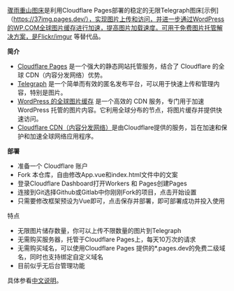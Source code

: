 [骤雨重山图床](https://github.com/uxiaohan/ZYCS-IMG)是利用Cloudflare Pages部署的稳定的无限Telegraph图床[示例]（https://37img.pages.dev/），实现图片上传和访问，并进一步通过WordPress的WP.COM全球图片缓存进行加速，提高图片加载速度。可用于免费图片托管解决方案，是Flickr/imgur 等替代品。

**简介**
- [Cloudflare Pages](https://pages.cloudflare.com/) 是一个强大的静态网站托管服务，结合了 Cloudflare 的全球 CDN（内容分发网络）优势。
- [Telegraph](https://telegra.ph/) 是一个简单而有效的匿名发布平台，可以用于快速上传和管理内容，特别是图片。
- [WordPress 的全球图片缓存](https://01.wp.com/) 是一个高效的 CDN 服务，专门用于加速 WordPress 托管的图片内容。它利用全球分布的节点，将图片缓存并提供快速访问。
- [Cloudflare CDN（内容分发网络）](https://www.cloudflare.com/zh-cn/application-services/products/cdn/)是由Cloudflare提供的服务，旨在加速和保护和加速全球网络应用程序。

**部署**
- 准备一个 Cloudflare 账户
- Fork 本仓库，自由修改App.vue和index.html文件中的文案
- 登录Cloudflare Dashboard打开Workers 和 Pages创建Pages
- 连接到Git选择Github或Gitlab中你刚刚Fork的项目，点击开始设置
- 只需要修改框架预设为Vue即可，点击保存并部署，即可部署成功并投入使用

特点
- 无限图片储存数量，你可以上传不限数量的图片到Telegraph
- 无需购买服务器，托管于Cloudflare Pages上，每天10万次的请求
- 无需购买域名，可以使用Cloudflare Pages 提供的*.pages.dev的免费二级域名，同时也支持绑定自定义域名
- 目前似乎无后台管理功能

具体参看[中文说明](https://github.com/uxiaohan/ZYCS-IMG/blob/main/README_CN.md)。